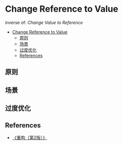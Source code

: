 # Change Reference to Value

inverse of: *Change Value to Reference*


<!-- TOC -->

- [Change Reference to Value](#change-reference-to-value)
    - [原则](#原则)
    - [场景](#场景)
    - [过度优化](#过度优化)
    - [References](#references)

<!-- /TOC -->


## 原则


## 场景



## 过度优化


## References
* [《重构（第2版）》](https://book.douban.com/subject/33400354/)

